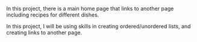 In this project, there is a main home page that links to another page including recipes for different dishes.

In this project, I will be using skills in creating ordered/unordered lists, and creating links to another page.